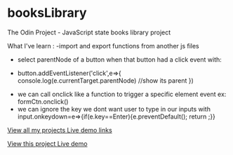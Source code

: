# booksLibrary

The Odin Project - JavaScript state books library project

What I've learn :
-import and export functions from another js files

- select parentNode of a button when that button had a click event with:

* button.addEventListener('click',e=>{
  console.log(e.currentTarget.parentNode)
  //show its parent
  })

- we can call onclick like a function to trigger a specific element event ex: formCtn.onclick()
- we can ignore the key we dont want user to type in our inputs with input.onkeydown=e=>{if(e.key==Enter){e.preventDefault(); return ;}}

[View all my projects Live demo links](https://minhhoccode111.github.io/allProjectssLiveDemo/)

[View this project Live demo](https://minhhoccode111.github.io/theBooksLibraryTOP/)
